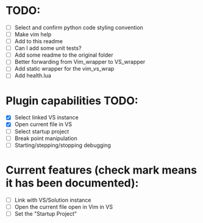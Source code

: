 # TODO:
- [ ] Select and confirm python code styling convention
- [ ] Make vim help
- [ ] Add to this readme
- [ ] Can I add some unit tests?
- [ ] Add some readme to the original folder
- [ ] Better forwarding from Vim_wrapper to VS_wrapper 
- [ ] Add static wrapper for the vim_vs_wrap
- [ ] Add health.lua

# Plugin capabilities TODO: 
- [x] Select linked VS instance
- [x] Open current file in VS
- [ ] Select startup project
- [ ] Break point manipulation
- [ ] Starting/stepping/stopping debugging

# Current features (check mark means it has been documented):
- [ ] Link with VS/Solution instance
- [ ] Open the current file open in Vim in VS
- [ ] Set the "Startup Project"
